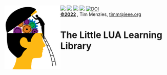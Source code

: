 <a name=top>&nbsp;<br>
<img align=left width=175 src="/docs/head.png"> <img 
src="https://img.shields.io/badge/purpose-se,ai-informational?style=flat&logo=hyper&logoColor=white&color=red"> <img 
src="https://img.shields.io/badge/language-lua-informational?style=flat&logo=lua&logoColor=white&color=yellow"> <img 
src="https://img.shields.io/badge/platform-osx,linux-informational?style=flat&logo=linux&logoColor=white&color=orange"> <a
href="https://github.com/timm/l5/actions/workflows/tests.yml"><img src="https://github.com/timm/l5/actions/workflows/tests.yml/badge.svg"></a> <a 
href="https://zenodo.org/badge/latestdoi/206205826"> <img src="https://zenodo.org/badge/206205826.svg" alt="DOI"></a><br>
<b> <a href="https://github.com/timm/l5/blob/master/LICENSE.md">&copy;2022</a> </b>, Tim Menzies, <timm@ieee.org>
<h1>The Little LUA Learning Library</h1><br clear=all>


